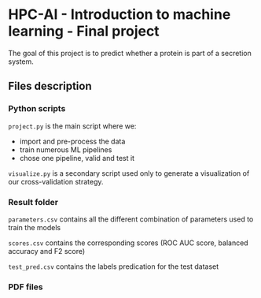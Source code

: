 # HPC-AI - Introduction to machine learning - Final project

The goal of this project is to predict whether a protein is part of a secretion system.

## Files description

### Python scripts

```project.py``` is the main script where we:
- import and pre-process the data
- train numerous ML pipelines
- chose one pipeline, valid and test it

```visualize.py``` is a secondary script used only to generate a visualization of our cross-validation strategy.

### Result folder

```parameters.csv``` contains all the different combination of parameters used to train the models

```scores.csv``` contains the corresponding scores (ROC AUC score, balanced accuracy and F2 score)

```test_pred.csv``` contains the labels predication for the test dataset

### PDF files
